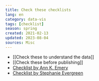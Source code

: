 ```yaml
---
title: Check these checklists
lang: en
category: data-vis
tags: [checklist]
season: spring
created: 2021-02-13
updated: 2023-08-04
sources: Misc
---
```


- [[Check these to understand the data]]
- [[Check these before publishing]]
- [Checklist by Ann K. Emery](https://depictdatastudio.com/data-visualization-design-process-step-by-step-guide-for-beginners/)
- [Checklist by Stephanie Evergreen](../../assets/files/Checklist.pdf)